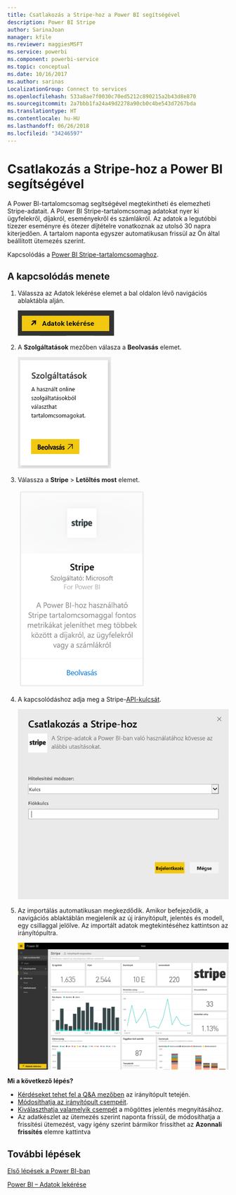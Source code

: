 ```yaml
---
title: Csatlakozás a Stripe-hoz a Power BI segítségével
description: Power BI Stripe
author: SarinaJoan
manager: kfile
ms.reviewer: maggiesMSFT
ms.service: powerbi
ms.component: powerbi-service
ms.topic: conceptual
ms.date: 10/16/2017
ms.author: sarinas
LocalizationGroup: Connect to services
ms.openlocfilehash: 533a8ae7f0030c70ed5212c890215a2b43d8e870
ms.sourcegitcommit: 2a7bbb1fa24a49d2278a90cb0c4be543d7267bda
ms.translationtype: HT
ms.contentlocale: hu-HU
ms.lasthandoff: 06/26/2018
ms.locfileid: "34246597"
---
```

# <a name="connect-to-stripe-with-power-bi"></a>Csatlakozás a Stripe-hoz a Power BI segítségével
A Power BI-tartalomcsomag segítségével megtekintheti és elemezheti Stripe-adatait. A Power BI Stripe-tartalomcsomag adatokat nyer ki ügyfelekről, díjakról, eseményekről és számlákról. Az adatok a legutóbbi tízezer eseményre és ötezer díjtételre vonatkoznak az utolsó 30 napra kiterjedően. A tartalom naponta egyszer automatikusan frissül az Ön által beállított ütemezés szerint. 

Kapcsolódás a [Power BI Stripe-tartalomcsomaghoz](https://app.powerbi.com/getdata/services/stripe).

## <a name="how-to-connect"></a>A kapcsolódás menete
1. Válassza az Adatok lekérése elemet a bal oldalon lévő navigációs ablaktábla alján.  
   
    ![](media/service-connect-to-stripe/getdata.png)
2. A **Szolgáltatások** mezőben válasza a **Beolvasás** elemet.  
   
    ![](media/service-connect-to-stripe/services.png)  
3. Válassza a **Stripe** &gt; **Letöltés most** elemet.  
   
    ![](media/service-connect-to-stripe/stripe.png)  
4. A kapcsolódáshoz adja meg a Stripe-[API-kulcsát](https://dashboard.stripe.com/account/apikeys).  
   
    ![](media/service-connect-to-stripe/creds.png)
5. Az importálás automatikusan megkezdődik. Amikor befejeződik, a navigációs ablaktáblán megjelenik az új irányítópult, jelentés és modell, egy csillaggal jelölve. Az importált adatok megtekintéséhez kattintson az irányítópultra.
   
    ![](media/service-connect-to-stripe/dashboard.png)

**Mi a következő lépés?**

* [Kérdéseket tehet fel a Q&A mezőben](power-bi-q-and-a.md) az irányítópult tetején.
* [Módosíthatja az irányítópult csempéit](service-dashboard-edit-tile.md).
* [Kiválaszthatja valamelyik csempét](service-dashboard-tiles.md) a mögöttes jelentés megnyitásához.
* Az adatkészlet az ütemezés szerint naponta frissül, de módosíthatja a frissítési ütemezést, vagy igény szerint bármikor frissíthet az **Azonnali frissítés** elemre kattintva

## <a name="next-steps"></a>További lépések
[Első lépések a Power BI-ban](service-get-started.md)

[Power BI – Adatok lekérése](service-get-data.md)


